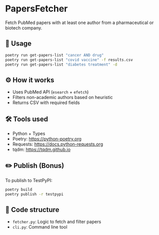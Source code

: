 # PapersFetcher

Fetch PubMed papers with at least one author from a pharmaceutical or biotech company.



## 🚀 Usage

```bash
poetry run get-papers-list "cancer AND drug"
poetry run get-papers-list "covid vaccine" -f results.csv
poetry run get-papers-list "diabetes treatment" -d
```

## ⚙️ How it works
* Uses PubMed API (`esearch` + `efetch`)
* Filters non-academic authors based on heuristic
* Returns CSV with required fields

## 🛠 Tools used
* Python + Types
* Poetry: https://python-poetry.org
* Requests: https://docs.python-requests.org
* tqdm: https://tqdm.github.io

## ✏️ Publish (Bonus)
To publish to TestPyPI:
```bash
poetry build
poetry publish -r testpypi
```

## 📂 Code structure
* `fetcher.py`: Logic to fetch and filter papers
* `cli.py`: Command line tool
